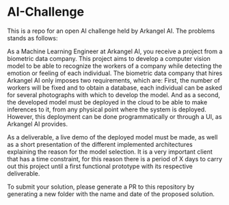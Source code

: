# AI-Challenge

This is a repo for an open AI challenge held by Arkangel AI. The problems stands as follows:

As a Machine Learning Engineer at Arkangel AI, you receive a project from a biometric data company. This project aims to develop a computer vision model to be able to recognize the workers of a company while detecting the emotion or feeling of each individual. The biometric data company that hires Arkangel AI only imposes two requirements, which are: First, the number of workers will be fixed and to obtain a database, each individual can be asked for several photographs with which to develop the model. And as a second, the developed model must be deployed in the cloud to be able to make inferences to it, from any physical point where the system is deployed. However, this deployment can be done programmatically or through a UI, as Arkangel AI provides.

As a deliverable, a live demo of the deployed model must be made, as well as a short presentation of the different implemented architectures explaining the reason for the model selection. It is a very important client that has a time constraint, for this reason there is a period of X days to carry out this project until a first functional prototype with its respective deliverable.

To submit your solution, please generate a PR to this repository by generating a new folder with the name and date of the proposed solution.
